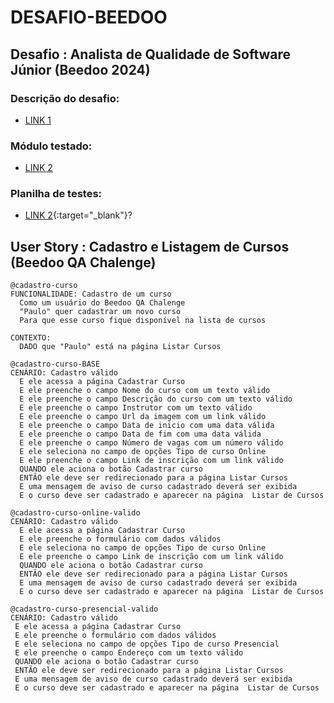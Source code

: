 # DESAFIO-BEEDOO
## Desafio : Analista de Qualidade de Software Júnior (Beedoo 2024)


### Descrição do desafio:
- [LINK 1](https://complex-night-ddb.notion.site/Desafio-Analista-de-Qualidade-de-Software-J-nior-5cef7366f66b41e890aada4d3f47f36f)

### Módulo testado:
- [LINK 2](https://creative-sherbet-a51eac.netlify.app/)

### Planilha de testes:
- [LINK 2](https://creative-sherbet-a51eac.netlify.app/){:target="_blank"}?
  
## User Story : Cadastro e Listagem de Cursos (Beedoo QA Chalenge)

```
@cadastro-curso
FUNCIONALIDADE: Cadastro de um curso
  Como um usuário do Beedoo QA Chalenge
  "Paulo" quer cadastrar um novo curso
  Para que esse curso fique disponível na lista de cursos

CONTEXTO:
  DADO que "Paulo" está na página Listar Cursos
```

```
@cadastro-curso-BASE
CENÁRIO: Cadastro válido
  E ele acessa a página Cadastrar Curso
  E ele preenche o campo Nome do curso com um texto válido
  E ele preenche o campo Descrição do curso com um texto válido
  E ele preenche o campo Instrutor com um texto válido
  E ele preenche o campo Url da imagem com um link válido
  E ele preenche o campo Data de inicio com uma data válida
  E ele preenche o campo Data de fim com uma data válida
  E ele preenche o campo Número de vagas com um número válido
  E ele seleciona no campo de opções Tipo de curso Online
  E ele preenche o campo Link de inscrição com um link válido
  QUANDO ele aciona o botão Cadastrar curso
  ENTÃO ele deve ser redirecionado para a página Listar Cursos
  E uma mensagem de aviso de curso cadastrado deverá ser exibida
  E o curso deve ser cadastrado e aparecer na página  Listar de Cursos
```

```
@cadastro-curso-online-valido
CENÁRIO: Cadastro válido
  E ele acessa a página Cadastrar Curso
  E ele preenche o formulário com dados válidos
  E ele seleciona no campo de opções Tipo de curso Online
  E ele preenche o campo Link de inscrição com um link válido
  QUANDO ele aciona o botão Cadastrar curso
  ENTÃO ele deve ser redirecionado para a página Listar Cursos
  E uma mensagem de aviso de curso cadastrado deverá ser exibida
  E o curso deve ser cadastrado e aparecer na página  Listar de Cursos
```

 ```
@cadastro-curso-presencial-valido
CENÁRIO: Cadastro válido
  E ele acessa a página Cadastrar Curso
  E ele preenche o formulário com dados válidos
  E ele seleciona no campo de opções Tipo de curso Presencial
  E ele preenche o campo Endereço com um texto válido
  QUANDO ele aciona o botão Cadastrar curso
  ENTÃO ele deve ser redirecionado para a página Listar Cursos
  E uma mensagem de aviso de curso cadastrado deverá ser exibida
  E o curso deve ser cadastrado e aparecer na página  Listar de Cursos
```
